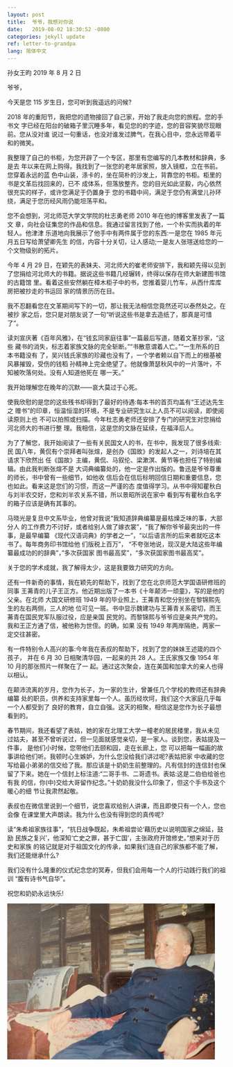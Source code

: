 ```yaml
---
layout: post
title:  爷爷，我想对你说
date:   2019-08-02 18:30:52 -0800
categories: jekyll update
ref: letter-to-grandpa
lang: 简体中文
---
```

孙女王昀 2019 年 8 月 2 日

爷爷，

今天是您 115 岁生日，您可听到我遥远的问候?

2018 年的重阳节，我把您的遗物接回了自己家，开始了我走向您的旅程。您的手书文
字已经在阳台的破箱子里沉睡多年，看见您的的字迹，您的音容笑貌尽现眼前。您从没对谁 说过一句重话，也没对谁发过脾气，在我心目中，您永远带着平和的微笑。

我整理了自己的书柜，为您开辟了一个专区，那里有您编写的几本教材和辞典，多是去 年以来在网上购得。我找到了一张您的老年居家照，放入镜框，立在书前。您穿着永远的蓝 色中山装，涤卡的，坐在简朴的沙发上，背靠您的书柜。柜里的书是文革后找回来的，已不 成体系，但落放整齐。您的目光如此坚毅，内心依然很充实的样子，或许您满足于仍置身于 您的书籍中间，满足于您仍有满堂儿孙环绕，满足于您历经风雨仍能坦荡平和。

您不会想到，河北师范大学文学院的杜志勇老师 2010 年在他的博客里发表了一篇文 章，向社会征集您的作品和信息。我通过留言找到了他，一个朴实而执着的年轻人。他津津 乐道地向我展示了他手中有两件属于您的东西:一是您在 1985 年元月五日写给萧望卿先生 的信，内容十分关切，让人感动;一是友人张瑄送给您的一个文物级别的拓片。

今年 4 月 29 日，在颖先的表妹夫、河北师大的崔老师安排下，我和颖先得以见到 了您捐给河北师大的书籍。据说这些书籍几经辗转，终得以保存在师大新建图书馆的古籍馆 里。看着这些安然躺在樟木柜子中的书，您推着婴儿竹车，从西什库库房把被抄走的书运回 家的情景历历在目。

我不忍翻看您在文革期间写下的一切，那让我无法相信您竟然还可以泰然处之。在被抄 家之后，您只是对朋友说了一句“听说这些书是拿去造纸了，那真是可惜了”。

读刘宣庆著《百年风雅》，在“钱玄同家庭往事”一篇最后写道，随着文革抄家，“这些
藏书的消失，标志着家族文脉的完全斩断。”“书散意谓着人亡。”“一生所系的日本书籍没有
 了，吴兴钱氏家族的珍藏也没有了，一个学者赖以自下而上的根基被风暴摧毁，受伤的钱稻 孙精神上完全绝望了。他就像萧瑟秋风中的一片落叶，不知被吹落何处。没有人知道他死在 哪一天。”
 
我开始理解您在晚年的沉默——哀大莫过于心死。

使我欣慰的是您的这些残书却得到了最好的待遇:每本书的首页均盖有“王述达先生之 赠书”的印章，恒温恒湿的环境，不是专业研究生以上人员不可以阅读，即使阅读原则上也 不可以拍照或扫描。今年杜志勇老师还安排了专门的研究生对您捐给河北师大的书进行整 理。我相信，这是您的文脉在延续，在福泽后人。

为了了解您，我开始阅读了一些有关民国文人的书，在书中，我发现了很多线索:民 国八年，黄侃有个崇拜者叫张煊，是创办《国故》的发起人之一，刘诗培在其请求下欣然出 任《国故》主编，黄侃、马叙伦、梁漱溟、黄节等也担任了特别编辑。由此我判断张煊不是 大词典编纂处的，他一定是作出版的。鲁迅是爷爷尊重的师长，书中曾有一些细节，如他收 信后会在信后标明回信日期和重要信息，您也如此。看来这是您们的习惯，而这一严谨的态 度值得学习。从书中得知瞿秋白与刘半农交好，您和刘半农关系不错，所以景昭所说在家中 看到写有瞿秋白名字的箱子应该是确有其事的。

马晓光是复旦中文系毕业，他曾对我说“我知道辞典编纂是最枯燥乏味的事，大部分人 的工作费力不讨好，或者给别人做了嫁衣裳”，“我了解你爷爷最突出的一件事，是最早编纂 《现代汉语词典》的学者之一”，“以后语言所的后来者就吃这本书了。每年商务印书馆给他 们版税上百万”， “不夸张地说，现汉是大陆这些年编纂最成功的的辞典”，”多次获国家 图书最高奖”，“多次获国家图书最高奖”。

关于您的学术成就，我了解得太少，这是我要致力研究的方向。

还有一件新奇的事情，我在颖先的帮助下，找到了您在北京师范大学国语研修班的同事
 王茀青的儿子王正方。他近期出版了一本书《十年颠沛一顽童》，写的是他的父亲。在北师 大国文研修班 1949 年的毕业照上，王茀青和您分别坐在黎锦熙先生的左右两侧，三人的地 位可见一斑。书中显示魏建功与王茀青关系密切，而王茀青在国民党军队服过役，应是亲国 民党的。而黎锦熙与爷爷应是亲共产党的。我和王正方通了信，被他称为世侄。的确，如果 没有 1949 年两岸隔绝，两家一定交往甚密。
 
有一件特别令人高兴的事:今年我在表叔的帮助下，找到了您的妹妹王述箴的四个孩子， 并在 6 月 30 日相聚清华园，一起来的共 28 人。王氏家族又像 1954 年 10 月的那张照片一样聚在了一 起。通过这次聚会，连在美国和加拿大的亲人也得以相认。

在颠沛流离的岁月，您作为长子，为一家的生计，曾兼任几个学校的教师还有辞典编纂 处的职员，供养和支持家里每一个人。虽历经坎坷，我们这个大家庭几乎每一个人都受到了 良好的教育，自立自强。这天的相聚，相信这是您作为长子最想看到的。

春节期间，我还看望了表姑，她的家在北理工大学一幢老的居民楼里，我从未见 过姑夫，甚至不曾听说过，但一见面就感觉亲切，是一家人。谈到您，表姑提及一件事，
是他们小时候，您带他们去颐和园，走在长廊上，您 可以把每一幅画的故事讲给他们听。我顿时心生嫉妒，为什么您没给我们讲过呢?表姑把家 中收藏的您写给最小弟弟的信交给了我。那应该是十奶奶生前整理的。凡有信封的连信封也保 留了下来。她在一个信封上标注道:“二哥手书、二哥遗书。表姑:这是二伯伯给爸也有我 的信，你(中)交给大哥留作纪念。”十奶奶我没什么印象了，但这个手书及这个暖心的细 节让我肃然起敬。

表叔也在微信里说到一个细节，说您喜欢给别人讲课，而且即使只有一个人，您也会像
 在课堂里大声朗读。我为什么也没有得到您的真传呢?

读“朱希祖家族往事”，“抗日战争既起，朱希祖尝论‘藉历史以说明国家之绵延，鼓励
民族之复兴’，他深知‘亡史之罪，甚于亡国’，主张政府开馆修史。”想来对于历史和家族 的铭记就是对于祖国文化的传承，如果我们连自己的家族都不能了解，我们还能继承什么?

我们没有什么隆重的仪式纪念您的冥寿，但我们会用每一个人的行动践行我们的祖训
“腹有诗书气自华”。 

祝您和奶奶永远快乐!

![image](/assets/imgs/shuda_wang_old.png "王述达晚年在家中")

